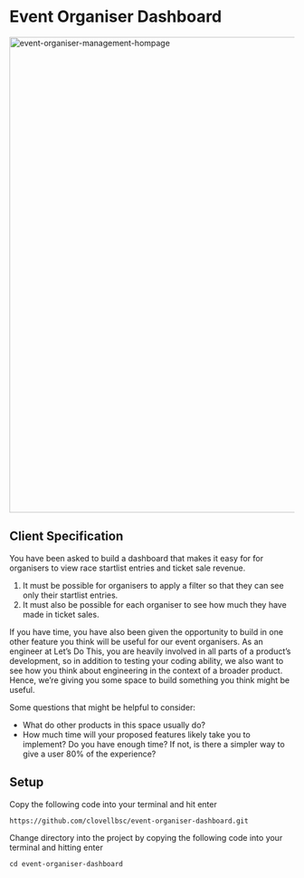# Event Organiser Dashboard
<img width="839" alt="event-organiser-management-hompage" src="https://user-images.githubusercontent.com/93338557/171903905-9f1ff256-bf26-4bca-b6f6-9c02322a587d.png">

## Client Specification

You have been asked to build a dashboard that makes it easy for for organisers to view race startlist entries and ticket sale revenue.

1. It must be possible for organisers to apply a filter so that they can see only their startlist entries.
2. It must also be possible for each organiser to see how much they have made in ticket sales.

If you have time, you have also been given the opportunity to build in one other feature you think will be useful for our event organisers. As an engineer at Let’s Do This, you are heavily involved in all parts of a product’s development, so in addition to testing your coding ability, we also want to see how you think about engineering in the context of a broader product. Hence, we’re giving you some space to build something you think might be useful.

Some questions that might be helpful to consider:

- What do other products in this space usually do?
- How much time will your proposed features likely take you to implement? Do you have enough time? If not, is there a simpler way to give a user 80% of the experience?

## Setup

Copy the following code into your terminal and hit enter

```
https://github.com/clovellbsc/event-organiser-dashboard.git
```

Change directory into the project by copying the following code into your terminal and hitting enter

```
cd event-organiser-dashboard
```

